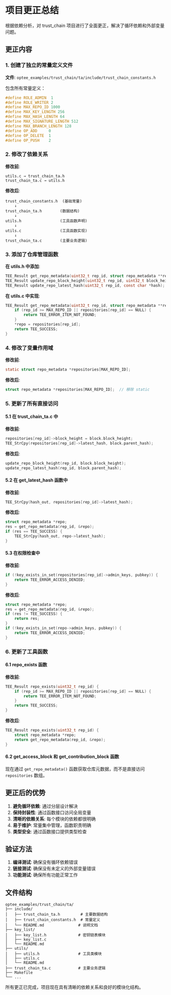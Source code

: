 # 项目更正总结

根据依赖分析，对 trust_chain 项目进行了全面更正，解决了循环依赖和外部变量问题。

## 更正内容

### 1. 创建了独立的常量定义文件

**文件**: `optee_examples/trust_chain/ta/include/trust_chain_constants.h`

包含所有常量定义：
```c
#define ROLE_ADMIN  1
#define ROLE_WRITER 2
#define MAX_REPO_ID 1000
#define MAX_KEY_LENGTH 256
#define MAX_HASH_LENGTH 64
#define MAX_SIGNATURE_LENGTH 512
#define MAX_BRANCH_LENGTH 128
#define OP_ADD     0
#define OP_DELETE  1
#define OP_PUSH    2
```

### 2. 修改了依赖关系

**修改前**:
```
utils.c → trust_chain_ta.h
trust_chain_ta.c → utils.h
```

**修改后**:
```
trust_chain_constants.h  (基础常量)
    ↓
trust_chain_ta.h        (数据结构)
    ↓
utils.h                 (工具函数声明)
    ↓
utils.c                 (工具函数实现)
    ↓
trust_chain_ta.c        (主要业务逻辑)
```

### 3. 添加了仓库管理函数

**在 utils.h 中添加**:
```c
TEE_Result get_repo_metadata(uint32_t rep_id, struct repo_metadata **repo);
TEE_Result update_repo_block_height(uint32_t rep_id, uint32_t block_height);
TEE_Result update_repo_latest_hash(uint32_t rep_id, const char *hash);
```

**在 utils.c 中实现**:
```c
TEE_Result get_repo_metadata(uint32_t rep_id, struct repo_metadata **repo) {
    if (rep_id >= MAX_REPO_ID || repositories[rep_id] == NULL) {
        return TEE_ERROR_ITEM_NOT_FOUND;
    }
    *repo = repositories[rep_id];
    return TEE_SUCCESS;
}
```

### 4. 修改了变量作用域

**修改前**:
```c
static struct repo_metadata *repositories[MAX_REPO_ID];
```

**修改后**:
```c
struct repo_metadata *repositories[MAX_REPO_ID];  // 移除 static
```

### 5. 更新了所有直接访问

#### 5.1 在 trust_chain_ta.c 中

**修改前**:
```c
repositories[rep_id]->block_height = block.block_height;
TEE_StrCpy(repositories[rep_id]->latest_hash, block.parent_hash);
```

**修改后**:
```c
update_repo_block_height(rep_id, block.block_height);
update_repo_latest_hash(rep_id, block.parent_hash);
```

#### 5.2 在 get_latest_hash 函数中

**修改前**:
```c
TEE_StrCpy(hash_out, repositories[rep_id]->latest_hash);
```

**修改后**:
```c
struct repo_metadata *repo;
res = get_repo_metadata(rep_id, &repo);
if (res == TEE_SUCCESS) {
    TEE_StrCpy(hash_out, repo->latest_hash);
}
```

#### 5.3 在权限检查中

**修改前**:
```c
if (!key_exists_in_set(repositories[rep_id]->admin_keys, pubkey)) {
    return TEE_ERROR_ACCESS_DENIED;
}
```

**修改后**:
```c
struct repo_metadata *repo;
res = get_repo_metadata(rep_id, &repo);
if (res != TEE_SUCCESS) {
    return res;
}
if (!key_exists_in_set(repo->admin_keys, pubkey)) {
    return TEE_ERROR_ACCESS_DENIED;
}
```

### 6. 更新了工具函数

#### 6.1 repo_exists 函数

**修改前**:
```c
TEE_Result repo_exists(uint32_t rep_id) {
    if (rep_id >= MAX_REPO_ID || repositories[rep_id] == NULL) {
        return TEE_ERROR_ITEM_NOT_FOUND;
    }
    return TEE_SUCCESS;
}
```

**修改后**:
```c
TEE_Result repo_exists(uint32_t rep_id) {
    struct repo_metadata *repo;
    return get_repo_metadata(rep_id, &repo);
}
```

#### 6.2 get_access_block 和 get_contribution_block 函数

现在通过 `get_repo_metadata()` 函数获取仓库元数据，而不是直接访问 `repositories` 数组。

## 更正后的优势

1. **避免循环依赖**: 通过分层设计解决
2. **保持封装性**: 通过函数接口访问全局变量
3. **清晰的依赖关系**: 每个模块的依赖都很明确
4. **易于维护**: 常量集中管理，函数职责明确
5. **类型安全**: 通过函数接口提供类型检查

## 验证方法

1. **编译测试**: 确保没有循环依赖错误
2. **链接测试**: 确保没有未定义的外部变量错误
3. **功能测试**: 确保所有功能正常工作

## 文件结构

```
optee_examples/trust_chain/ta/
├── include/
│   ├── trust_chain_ta.h         # 主要数据结构
│   ├── trust_chain_constants.h  # 常量定义
│   └── README.md               # 说明文档
├── key_list/
│   ├── key_list.h              # 密钥链表模块
│   ├── key_list.c
│   └── README.md
├── utils/
│   ├── utils.h                 # 工具类模块
│   ├── utils.c
│   └── README.md
├── trust_chain_ta.c            # 主要业务逻辑
├── Makefile
└── ...
```

所有更正已完成，项目现在具有清晰的依赖关系和良好的模块化结构。 